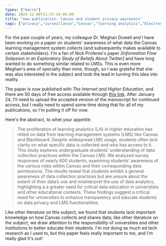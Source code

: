 ```yaml
---
types: ["macro"]
date: 2024-12-06T11:37:54-05:00
title: "new publication: Canvas and student privacy awareness"
tags: ["privacy","surveillance","Canvas","learning analytics","Electronic Frontier Foundation","Meghan Dowell","learning management systems","Nick Proferes"]
---
```

For the past couple of years, my colleague Dr. Meghan Dowell and I have been working on a paper on students' awareness of what data the Canvas learning management system collects (and subsequently makes available to certain stakeholders). I'm a fan of Nick Proferes's paper *[Information Flow Solipsism in an Exploratory Study of Beliefs About Twitter]* and have long wanted to do something similar related to LMSs. This is even more Meghan's area of specialty than mine, though, so I was grateful that she was also interested in the subject and took the lead in turning this idea into reality. 

The paper is now published with *The Internet and Higher Education*, and there are 50 days of free access available through [this link](https://authors.elsevier.com/c/1kD6q3vNrYz9G2). After January 24, I'll need to upload the accepted version of the manuscript for continued access, but I really need to spend some time doing that for all of my publications, so I'm putting it off for now.

Here's the abstract, to whet your appetite: 

> The proliferation of learning analytics (LA) in higher education has relied on data from learning management systems (LMS) like Canvas and Blackboard. Despite widespread LMS usage, students often lack clarity on what specific data is collected and who has access to it. This study explores undergraduate students’ understanding of data collection practices within the Canvas LMS. We analyzed survey responses of nearly 600 students, examining students’ awareness of the various roles within Canvas and their corresponding data permissions. The results reveal that students exhibit a general awareness of data collection practices but are unsure about the extent of their data’s use and misinterpret the use of data analytics, highlighting a a greater need for critical data education in universities and other educational contexts. These findings suggest a critical need for universities to enhance transparency and educate students on data privacy and LMS functionalities.

Like other literature on this subject, we found that students lack important knowledge on how Canvas collects and shares data; like other literature on the subject, we draw attention to the responsibility of universities and other institutions to better educate their students. I'm not doing as much ed tech research as I used to, but this paper feels really important to me, and I'm really glad it's out!
